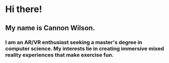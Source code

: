 # Hi there!

## My name is Cannon Wilson.

### I am an AR/VR enthusiast seeking a master's degree in computer science. My interests lie in creating immersive mixed reality experiences that make exercise fun.
